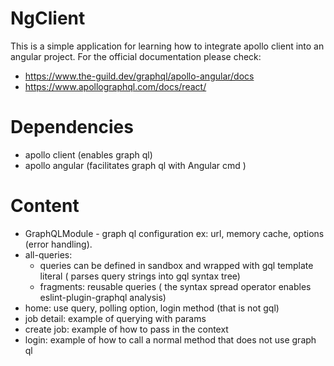 # NgClient

This is a simple application for learning how to integrate apollo client into an angular project.
For the official documentation please check: 
  - https://www.the-guild.dev/graphql/apollo-angular/docs
  - https://www.apollographql.com/docs/react/

# Dependencies

-  apollo client (enables graph ql)
-  apollo angular (facilitates graph ql with Angular cmd )

# Content
- GraphQLModule - graph ql configuration ex: url, memory cache, options (error handling).
- all-queries: 
  - queries can be defined in sandbox and wrapped with gql template literal ( parses query strings into gql syntax tree) 
  - fragments: reusable queries ( the syntax spread operator enables eslint-plugin-graphql analysis)
- home: use query, polling option, login method (that is not gql)
- job detail: example of querying with params
- create job: example of how to pass in the context
- login: example of how to call a normal method that does not use graph ql
